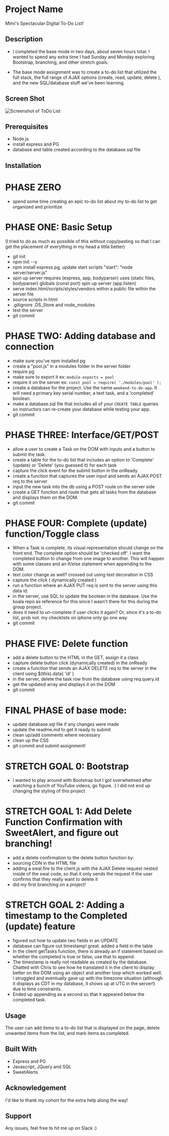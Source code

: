 # Project Name

Mimi's Spectacular Digital To-Do List!

## Description

- I completed the base mode in two days, about seven hours total. I wanted to spend any extra time I had Sunday and Monday exploring Bootstrap, branching, and other stretch goals.

- The base mode assignment was to create a to-do list that utilized the full stack, the full range of AJAX options (create, read, update, delete ), and the new SQL/database stuff we've been learning.

## Screen Shot
![Screenshot of ToDo List](ToDoAppScreenshot.png)

## Prerequisites

- Node.js
- install express and PG
- database and table created according to the database.sql file

## Installation

PHASE ZERO
===

- spend some time creating an epic to-do list about my to-do list to get organized and prioritize

PHASE ONE: Basic Setup
===
(I tried to do as much as possible of this without copy/pasting so that I can get the placement of everything in my head a little better)

- git init
- npm init --y
- npm install express pg, update start scripts "start": "node server/server.js"
- spin up server
    requires (express, app, bodyparser)
    uses (static files, bodyparser)
    globals (const port)
    spin up server (app.listen)
- serve index.html/scripts/styles/vendors within a public file within the server file
- source scripts in html
- .gitignore .DS_Store and node_modules
- test the server
- git commit

PHASE TWO: Adding database and connection
===

- make sure you've npm installed pg
- create a "pool.js" in a modules folder in the server folder
- require pg
- make sure to export it ex: ```module.exports = pool```
- require it on the server ex: ```const pool = require( './modules/pool' );```
- create a database for the project.  Use the name `weekend-to-do-app`. It will need a primary key serial number, a text task, and a 'completed' boolean.
- make a database.sql file that includes all of your `CREATE TABLE` queries so instructors can re-create your database while testing your app.
- git commit

PHASE THREE: Interface/GET/POST
===

- allow a user to create a Task on the DOM with inputs and a button to submit the task.
- create a table for the to-do list that includes an option to 'Complete' (update) or 'Delete' (you guessed it) for each task
- capture the click event for the submit button in the onReady
- create a function that captures the user input and sends an AJAX POST req to the server
- input the new task into the db using a POST route on the server side
- create a GET function and route that gets all tasks from the database and displays them on the DOM.
- git commit

PHASE FOUR: Complete (update) function/Toggle class
===
- When a Task is complete, its visual representation should change on the front end. The complete option should be  'checked off'. I want the completed button to change from one image to another. This will happen with some classes and an if/else statement when appending to the DOM.
- text color change as well? crossed out using text decoration in CSS
- capture the click ( dynamically created )
- run a function where an AJAX PUT req is sent to the server using this data id. 
- in the server, use SQL to update the boolean in the database. Use the koala repo as reference for this since I wasn't there for this during the group project.
- does it need to un-complete if user clicks it again? Or, since it's a to-do list, prob not. my checklists on iphone only go one way
- git commit

PHASE FIVE: Delete function
===
- add a delete button to the HTML in the GET, assign it a class
- capture delete button click (dynamically created) in the onReady
- create a function that sends an AJAX DELETE req to the server in the client using $(this).data( 'id' ) 
- in the server, delete the task row from the database using req.query.id
- get the updated array and displays it on the DOM
- git commit

FINAL PHASE of base mode:
===
- update database.sql file if any changes were made
- update the readme.md to get it ready to submit
- clean up/add comments where necessary
- clean up the CSS
- git commit and submit assignment!

STRETCH GOAL 0: Bootstrap
===
- I wanted to play around with Bootstrap but I got overwhelmed after watching a bunch of YouTube videos, go figure. :) I did not end up changing the styling of this project

STRETCH GOAL 1: Add Delete Function Confirmation with SweetAlert, and figure out branching!
===
- add a delete confirmation to the delete button function by:
- sourcing CDN in the HTML file
- adding a swal.fire to the client.js with the AJAX Delete request nested inside of the swal code, so that it only sends the request if the user confirms that they really want to delete it
- did my first branching on a project!

STRETCH GOAL 2: Adding a timestamp to the Completed (update) feature
===
- figured out how to update two fields in an UPDATE
- database can figure out timestamp! great. added a field in the table
- In the client getTasks function, there is already an if statement based on whether the completed is true or false, use that to append.
- The timestamp is really not readable as created by the database. Chatted with Chris to see how he translated it in the client to display better on the DOM using an object and another loop which worked well. I struggled and eventually gave up with the timezone situation (although it displays as CDT in my database, it shows up at UTC in the server!) due to time constraints.
- Ended up appending as a second <tr></tr> so that it appeared below the completed task.


## Usage

The user can add items to a to-do list that is displayed on the page, delete unwanted items from the list, and mark items as completed.

## Built With

- Express and PG
- Javascript, JQuery and SQL
- SweetAlerts

## Acknowledgement

I'd like to thank my cohort for the extra help along the way!

## Support

Any issues, feel free to hit me up on Slack :)